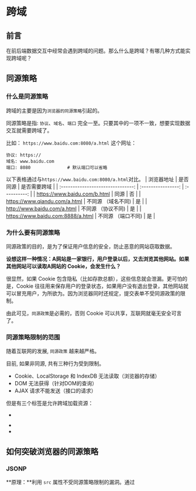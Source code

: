 # 跨域

## 前言

在前后端数据交互中经常会遇到跨域的问题。那么什么是跨域？有哪几种方式能实现跨域呢？



## 同源策略

### 什么是同源策略

跨域的主要是因为`浏览器的同源策略`引起的。

同源策略是指: `协议`、`域名`、`端口` 完全一至。只要其中的一项不一致，想要实现数据交互就需要跨域了。

比如： `https://www.baidu.com:8080/a.html` 这个网址：

```shell
协议: https://
域名: www.baidu.com
端口: 8080              # 默认端口可以省略
```


以下表格通过与`https://www.baidu.com:8080/a.html`对比。
|            浏览器地址             |      是否同源      | 是否需要跨域 |
| :-------------------------------: | :----------------: | :----------: |
|   https://www.baidu.com/b.html    |        同源        |      否      |
|   https://www.qiandu.com/a.html   | 不同源 （域名不同) |      是      |
|    http://www.baidu.com/a.html    | 不同源 （协议不同) |      是      |
| https://www.baidu.com:8888/a.html | 不同源 （端口不同) |      是      |



### 为什么要有同源策略

同源政策的目的，是为了保证用户信息的安全，防止恶意的网站窃取数据。

**设想这样一种情况：A网站是一家银行，用户登录以后，又去浏览其他网站。如果其他网站可以读取A网站的 Cookie，会发生什么？**

很显然，如果 Cookie 包含隐私（比如存款总额），这些信息就会泄漏。更可怕的是，Cookie 往往用来保存用户的登录状态，如果用户没有退出登录，其他网站就可以冒充用户，为所欲为。因为浏览器同时还规定，提交表单不受同源政策的限制。

由此可见，`同源政策`是必需的，否则 Cookie 可以共享，互联网就毫无安全可言了。



### 同源策略限制的范围

随着互联网的发展, `同源政策` 越来越严格。

目前, 如果非同源, 共有三种行为受到限制。

+ Cookie、LocalStorage 和 IndexDB 无法读取（浏览器的存储）
+ DOM 无法获得（针对DOM的查询）
+ AJAX 请求不能发送（接口的请求）

但是有三个标签是允许跨域加载资源：

+ <img src=""></img>

+ <link href=""></link>

+ <script src=""></script>



## 如何突破浏览器的同源策略

### JSONP

**原理：**利用 `src`  属性不受同源策略限制的漏洞。通过<script>从其他来源动态的引入数据。

**特点：**兼容性好，可以解决主流浏览器跨域访问数据。但是只能使用`get`方式，还有可能会遭受`XSS`攻击。

**实现：**用户在前端页面通过点击按钮等操作触发一个函数，动态的创建一个script标签，改变其src属性为服务给的路径，然后将script插入到html中。请求成功后删除script标签。	

==注意：==**前端需要传一个回调函数给后端服务，用去接受请求成功或者失败的信息**



**前端部分**

```html
<button onclick="submit()">点击</button>
```

```js
let script='';

function submit() {
    script = document.createElement('script');
    script.src = 'http://localhost:3000/get?ws=sss&callback=getData';
    document.head.appendChild(script);
}

// 请求成功回调函数
function getData(data) {
    console.log(data);
  	// 删除 script 标签
    document.head.removeChild(script)
}
```

**后端部分**

```js
server.post('/post', (req, res) => {
  let { wd, callback } = req.query;
  res.send(`${callback}('msgInfo')`);
})
```



在以上的基础上利用 promise 对前端部分进行优化

```js
// 点击时进行请求
function submit() {
    jsonp({
        url: 'http://localhost:3000/get',
        params: { wd: 'info' },
        callback: 'getData'
    }).then(data => {
        console.log(data)
    })
}


// 封装 jsonp 函数
function jsonp({ url, params, callback }) {
    return new Promise((resolve, reject) => {
        let script = document.createElement('script')
        window[callback] = function (data) {
            resolve(data)
            document.body.removeChild(script)
        }
        params = { ...params, callback } // wd=b&callback=show
        let arrs = []
        for (let key in params) {
            arrs.push(`${key}=${params[key]}`)
        }
        script.src = `${url}?${arrs.join('&')}`
        document.body.appendChild(script)
    })
}
```

当然如果你想偷懒的话可以直接使用 jQuery 的 jsonp 形式

```js
$.ajax({
    url: "http://localhost:3000/get",
    dataType: "jsonp",
    type: "get",//可以省略
    jsonpCallback: "getData",//->自定义传递给服务器的函数名，而不是使用jQuery自动生成的，可省略
    jsonp: "callback",//->把传递函数名的那个形参callback，可省略
    success: function (data) {
        console.log(data);
    }
});
```



### postMessage + iframe

**原理：**`postMessage`是 `HTML5 XMLHttpRequest Level 2`中的API。

**特点：**可以实现跨窗口的通信，不论这两个窗口是否同源都可以实现通信。

```js
// 发送消息
window.postMessage('发送的信息'，'就收消息页面的地址 / *');

// 接受消息
window.addEventListener('message', function (e) {
	console.log(e.data);
  
  // e.source 相当于发送消息的窗口
	e.source.postMessage('Nice to see you!', '*');
}, false);
```

**实现：**a 通过 iframe 加载 c；a 和 c 通过 postMessage API 实现通信。

+ a.html  在 localhost:3000 服务
+ c.html 在 localhost:4000 服务

```html
<!-- a.html -->

<iframe src='http://localhost:4000/c.html' style="display:none"></iframe>
```

```js
// a.html

let iframEl = document.querySelector('iframe');
iframe.onload = function () {
  // iframe 加载完毕 通过postMessage('发送的信息'，'就收消息页面的地址 / *');
	this.contentWindow.postMessage("sss",'*');
}
```

```js
// c.html

// 通过 message 事件，监听对方发送过来的消息
window.addEventListener('message', function (e) {
  
	console.log(e.data);
  
  // e.source 相当于发送消息的窗口, 也就是http://www.A.com/a.html
	e.source.postMessage('Nice to see you!', '*');
  
}, false);
```



### window.name + iframe

**原理：**利用 `window.name`通信

**特点：**无论是否同源，只要在同一窗口的不同页面设置 `window.name`即可实现通信。

```js
> window.name
""

> window.name='test';
"test"

> location.href='http://www.baidu.com';
"http://www.baidu.com"

> window.name
"test"
```

**实现：**a 通过 iframe 加载c；c页面中设置 window.name；将 iframe 的src指向 proxy，实现同窗口、同源；在a页面中访问 iframe 的 window.name

+ a.html  在 localhost:3000 服务
+ proxy.html 在 localhost:3000 服务
+ c.html 在 localhost:4000 服务

```js
// a.html
<iframe src='http://localhost:4000/c.html' style='display:none' onload='iframeLoad()'></iframe>

let state = 0;
let iframe = document.querySelector('iframe');
function iframeLoad(){
  if(state == 0){
  	iframe.src = 'http://localhost:3000/proxy.html';
    state = 1;
  }else if(state == 1){
  	console.log(iframe.contentWindow.name);
  }
}
```

```js
// b.html
window.name = 'bbbbbbb';
```

```js
// proxy.html
// 一个空的代理页面
```



**使用 form 表单提交**

```html
<!-- a.html -->

<form target='iframe' action='http://localhost:4000/post' methon='POST'>
	<button type='submit'></button>
</form>
<iframe name='iframe' src='http://localhost:4000/c.html' style='display:none' onload='iframeLoad()'></iframe>

<!--

let state = 0;
let iframe = document.querySelector('iframe');
function iframeLoad(){
	.....
}

-->
```

```js
// proxy.html
// 空的
```

```js
// node 返回时拼接一个 script中的 window.name
server.post('/post', (req, res) => {
  res.send('<script>window.name="4000端口的数据"</script>');
})
```



### document.domain + iframe

**原理：**给两个不同的页面设置一个相同的主域，这样就实现同域了。

**特点：**这种方式==只适合主域名相同, 但子域名不同==的 `iframe` 和 `cookie`跨域

+ 主域名：`http://crossdomain.com:9099`
+ 子域名A：`http://A.crossdomain.com:9099`
+ 子域名B：`http://B.crossdomain.com:9099`

**实现：** a 通过 iframe 加载 c，设置 document.domain；c 中设置 document.domain 。

+ a.html  在 localhost:3000 服务
+ c.html 在 localhost:4000 服务

```html
<!-- a.html -->
<iframe src='http://localhost:4000/c.html' style="display:none"></iframe>
```

```js
// a.html

document.domain = "localhost";

let iframEl = document.querySelector('iframe');

iframEl.onload = function () {
    // 获取iframe的内容，即服务返回的数据
    let body = this.contentDocument.body || this.contentWindow.document.body;

    console.log(body.querySelector("p").textContent);
}
```

```js
// c.html
<p>ccccccc</p>
document.domain = "localhost";
```

**使用form提交**

```html
<!-- a.html -->
<form action="http://localhost:4000/post" method="post" target="targetIfr">
    <input type="submit" value="提交"></input>
</form>
<iframe name="targetIfr" style="display:none"></iframe>
```

```js
// a.html
....
```

```js
// 后端地址：http://localhost:4000/post

server.post('/post', (req, res) => {
  res.send('<p>后端返回信息</p> <script>document.domain = "localhost";</script>')
})
```

通过`form`表单提交，页面会跳转到 `http://localhost:4000/post`；

为了避免页面跳转可以将  `http://localhost:4000/post` 放入 `iframe` 中；

因为前端端口为 3000，后端端口为 4000，存在跨域，所以无法访问到 `iframe` 中的内容；

在端口 3000对应的页面添加 `document.domain`，端口 4000 对应的页面是`iframe`，需要在后端返回中拼接。



### location.hash + iframe

**原理：**利用`location.hash`来进行传值

**特点：**大小有限制、安全性差。

**实现：**a 通过 iframe 加载 c；c 通过 iframe 加载 proxy ，并将值放入 proxy 的 hash 中；proxy 和 a 同源，将proxy 的 hash 赋值给 a 的 hash。 a 通过监听 hash 的变化，获取到值。

+ a.html  在 localhost:3000 服务
+ proxy.html 在 localhost:3000 服务
+ c.html 在 localhost:4000 服务

```js
// a.html
<iframe src="http://localhost:4000/c.html"></iframe>

// hash 变化时触发
window.onhashchange = function(){
  console.log(location.hash);
}
```

```js
// c.html
let iframe = document.createElement("iframe");
iframe.src = 'http://localhost:3000/b.html#ccccc';
document.body.appendChild(iframe);
```

```js
// proxy.html
window.parent.parent.location.hash = location.hash;
```





### cors

**原理：**

**特点：**

**实现：**



### websocket

**原理：**

**特点：**

**实现：**



### nginx反向代理

**原理：**

**特点：**

**实现：**



### Node中间件代理(两次跨域)

**原理：**

**特点：**

**实现：**



[参考地址](https://zhuanlan.zhihu.com/p/55869398)

